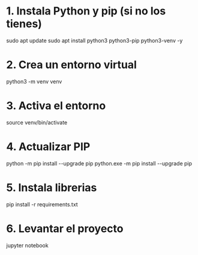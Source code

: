 # 1. Instala Python y pip (si no los tienes)

sudo apt update
sudo apt install python3 python3-pip python3-venv -y

# 2. Crea un entorno virtual

python3 -m venv venv

# 3. Activa el entorno

source venv/bin/activate

# 4. Actualizar PIP

python -m pip install --upgrade pip
python.exe -m pip install --upgrade pip

# 5. Instala librerias

pip install -r requirements.txt

# 6. Levantar el proyecto

jupyter notebook

